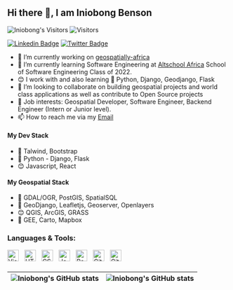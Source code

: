 ## Hi there 👋, I am Iniobong Benson
![Iniobong's Visitors](https://komarev.com/ghpvc/?username=liniensonjr&color=green)
<img src="https://visitor-badge.laobi.icu/badge?page_id=linibensonjr.linibensonjr" alt="Visitors"/>

[![Linkedin Badge](https://img.shields.io/badge/-Iniobong-blue?style=for-the-badge&logo=Linkedin&logoColor=white&link=https://www.linkedin.com/in/linibenson)](https://www.linkedin.com/in/linibenson) [![Twitter Badge](https://img.shields.io/badge/-@linibenson-1ca0f1?style=for-the-badge&logo=twitter&logoColor=white&link=https://twitter.com/linibenson)](https://twitter.com/linibenson)


- 🔭 I’m currently working on [geospatially-africa](https://github.com/linibensonjr/geospatially-africa)
- 🌱 I’m currently learning Software Engineering at [Altschool Africa](https://altschoolafrica.com) School of Software Engineering Class of 2022.
- 😊 I work with and also learning 🐍 Python, Django, Geodjango, Flask
- 👯 I’m looking to collaborate on building geospatial projects and world class applications as well as contribute to Open Source projects
- 💼 Job interests: Geospatial Developer, Software Engineer, Backend Engineer (Intern or Junior level).
- 📫 How to reach me via my [Email](mailto:linibensonjr@yahoo.com)

#### My Dev Stack
- 🔭 Talwind, Bootstrap
- 🌱 Python - Django, Flask
- 😊 Javascript, React


#### My Geospatial Stack
- 🔭 GDAL/OGR, PostGIS, SpatialSQL
- 🌱 GeoDjango, Leafletjs, Geoserver, Openlayers
- 😊 QGIS, ArcGIS, GRASS
- 🔭 GEE, Carto, Mapbox

### Languages & Tools:

<img align="left" alt="Visual Studio Code" width="26px" src="https://cdn.jsdelivr.net/gh/devicons/devicon/icons/vscode/vscode-original.svg" style="padding-right:10px;" />
<img align="left" alt="HTML5" width="26px" src="https://cdn.jsdelivr.net/gh/devicons/devicon/icons/html5/html5-original.svg" style="padding-right:10px;" />
<img align="left" alt="CSS3" width="26px" src="https://cdn.jsdelivr.net/gh/devicons/devicon/icons/css3/css3-original.svg" style="padding-right:10px;" />
<img align="left" alt="JavaScript" width="26px" src="https://cdn.jsdelivr.net/gh/devicons/devicon/icons/javascript/javascript-original.svg" style="padding-right:10px;" />
<img align="left" alt="React" width="26px" src="https://cdn.jsdelivr.net/gh/devicons/devicon/icons/react/react-original.svg" style="padding-right:10px;" />
<img align="left" alt="Git" width="26px" src="https://cdn.jsdelivr.net/gh/devicons/devicon/icons/git/git-original.svg" style="padding-right:10px;" />
<img align="left" alt="GitHub" width="26px" src="https://user-images.githubusercontent.com/3369400/139448065-39a229ba-4b06-434b-bc67-616e2ed80c8f.png" style="padding-right:10px;" />

<br/>
<br/>

| <img align="center" src="https://github-readme-stats.vercel.app/api?username=linibensonjr&show_icons=true&include_all_commits=true&hide_border=true" alt="Iniobong's GitHub stats" /> | <img align="center" src="https://github-readme-stats.vercel.app/api/top-langs/?username=linibensonjr&langs_count=8&layout=compact&hide_border=true" alt="Iniobong's GitHub stats" /> |
| ------------- | ------------- |
